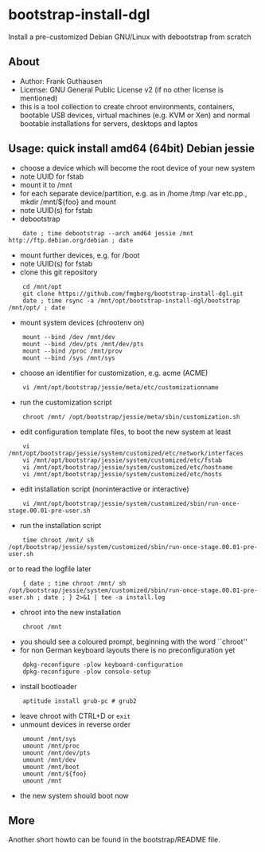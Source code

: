# bootstrap-install-dgl
Install a pre-customized Debian GNU/Linux with debootstrap from scratch

## About

* Author: Frank Guthausen
* License: GNU General Public License v2 (if no other license is mentioned)
* this is a tool collection to create chroot environments, containers, bootable USB devices, virtual machines (e.g. KVM or Xen) and normal bootable installations for servers, desktops and laptos

## Usage: quick install amd64 (64bit) Debian jessie

* choose a device which will become the root device of your new system
* note UUID for fstab
* mount it to /mnt
* for each separate device/partition, e.g. as in /home /tmp /var etc.pp., mkdir /mnt/${foo} and mount
* note UUID(s) for fstab
* debootstrap
```
    date ; time debootstrap --arch amd64 jessie /mnt http://ftp.debian.org/debian ; date
```
* mount further devices, e.g. for /boot
* note UUID(s) for fstab
* clone this git repository
```
    cd /mnt/opt
    git clone https://github.com/fmgborg/bootstrap-install-dgl.git
    date ; time rsync -a /mnt/opt/bootstrap-install-dgl/bootstrap /mnt/opt/ ; date
```
* mount system devices (chrootenv on)
```
    mount --bind /dev /mnt/dev
    mount --bind /dev/pts /mnt/dev/pts
    mount --bind /proc /mnt/prov
    mount --bind /sys /mnt/sys
```
* choose an identifier for customization, e.g. acme (ACME)
```
    vi /mnt/opt/bootstrap/jessie/meta/etc/customizationname
```
* run the customization script
```
    chroot /mnt/ /opt/bootstrap/jessie/meta/sbin/customization.sh
```
* edit configuration template files, to boot the new system at least
```
    vi /mnt/opt/bootstrap/jessie/system/customized/etc/network/interfaces
    vi /mnt/opt/bootstrap/jessie/system/customized/etc/fstab
    vi /mnt/opt/bootstrap/jessie/system/customized/etc/hostname
    vi /mnt/opt/bootstrap/jessie/system/customized/etc/hosts
```
* edit installation script (noninteractive or interactive)
```
    vi /mnt/opt/bootstrap/jessie/system/customized/sbin/run-once-stage.00.01-pre-user.sh
```
* run the installation script
```
    time chroot /mnt/ sh /opt/bootstrap/jessie/system/customized/sbin/run-once-stage.00.01-pre-user.sh
```
or to read the logfile later
```
    { date ; time chroot /mnt/ sh /opt/bootstrap/jessie/system/customized/sbin/run-once-stage.00.01-pre-user.sh ; date ; } 2>&1 | tee -a install.log
```
* chroot into the new installation
```
    chroot /mnt
```
* you should see a coloured prompt, beginning with the word ``chroot''
* for non German keyboard layouts there is no preconfiguration yet
```
    dpkg-reconfigure -plow keyboard-configuration
    dpkg-reconfigure -plow console-setup
```
* install bootloader
```
    aptitude install grub-pc # grub2
```
* leave chroot with CTRL+D or `exit`
* unmount devices in reverse order
```
    umount /mnt/sys
    umount /mnt/proc
    umount /mnt/dev/pts
    umount /mnt/dev
    umount /mnt/boot
    umount /mnt/${foo}
    umount /mnt
```
* the new system should boot now

## More
Another short howto can be found in the bootstrap/README file.
